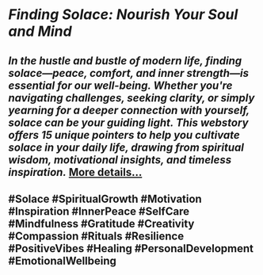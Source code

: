 # *Finding Solace: Nourish Your Soul and Mind*
## *In the hustle and bustle of modern life, finding solace—peace, comfort, and inner strength—is essential for our well-being. Whether you're navigating challenges, seeking clarity, or simply yearning for a deeper connection with yourself, solace can be your guiding light. This webstory offers 15 unique pointers to help you cultivate solace in your daily life, drawing from spiritual wisdom, motivational insights, and timeless inspiration.* [More details…](https://spiritualkhazaana.com/web-stories/finding-solace-nourish-your-soul-and-mind/)
## #Solace #SpiritualGrowth #Motivation #Inspiration #InnerPeace #SelfCare #Mindfulness #Gratitude #Creativity #Compassion #Rituals #Resilience #PositiveVibes #Healing #PersonalDevelopment #EmotionalWellbeing
